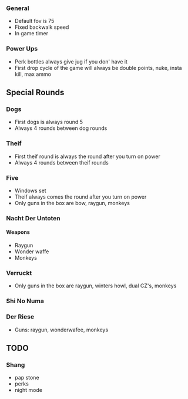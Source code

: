 
### General
* Default fov is 75
* Fixed backwalk speed
* In game timer

### Power Ups
* Perk bottles always give jug if you don' have it
* First drop cycle of the game will always be double points, nuke, insta kill, max ammo

## Special Rounds
### Dogs
* First dogs is always round 5
* Always 4 rounds between dog rounds
### Theif
* First theif round is always the round after you turn on power
* Always 4 rounds between theif rounds
<!-- ### Monkeys
* First monkey round is always the round after you turn on power and have purchased a perk
* Always 4 rounds between theif rounds
### George
* Always give a max every 4 rounds -->

### Five
* Windows set
* Theif always comes the round after you turn on power
* Only guns in the box are bow, raygun, monkeys

### Nacht Der Untoten
#### Weapons
* Raygun
* Wonder waffe
* Monkeys

### Verruckt
* Only guns in the box are raygun, winters howl, dual CZ's, monkeys

### Shi No Numa

### Der Riese
* Guns: raygun, wonderwafee, monkeys


## TODO
### Shang
* pap stone
* perks
* night mode
